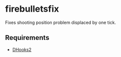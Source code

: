 # firebulletsfix

Fixes shooting position problem displaced by one tick.

## Requirements

- [DHooks2](https://github.com/peace-maker/DHooks2)
